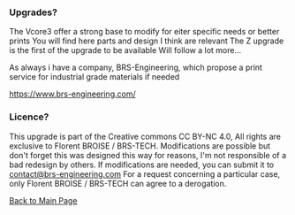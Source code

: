 
### Upgrades?  
The Vcore3 offer a strong base to modify for eiter specific needs or better prints
You will find here parts and design I think are relevant
The Z upgrade is the first of the upgrade to be available
Will follow a lot more...

As always i have a company, BRS-Engineering, which propose a print service for industrial grade materials if needed

https://www.brs-engineering.com/

### Licence?

This upgrade is part of the Creative commons CC BY-NC 4.0, All rights are exclusive to Florent BROISE / BRS-TECH.
Modifications are possible but don't forget this was designed this way for reasons, I'm not responsible of a bad redesign by others. If modifications are needed, you can submit it to contact@brs-engineering.com
For a request concerning a particular case, only Florent BROISE / BRS-TECH can agree to a derogation.

[Back to Main Page](/README.md)
